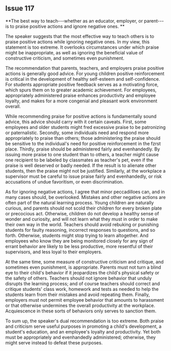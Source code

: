 
Issue 117
---------------------------

**The best way to teach---whether as an educator, employer, or parent---is to praise positive
actions and ignore negative ones.
**

The speaker suggests that the most effective way to teach others is to praise positive
actions while ignoring negative ones. In my view, this statement is too extreme. It overlooks
circumstances under which praise might be inappropriate, as well as ignoring the beneficial
value of constructive criticism, and sometimes even punishment.

The recommendation that parents, teachers, and employers praise positive actions is
generally good advice. For young children positive reinforcement is critical in the development
of healthy self-esteem and self-confidence. For students appropriate positive feedback serves
as a motivating force, which spurs them on to greater academic achievement. For employees,
appropriately administered praise enhances productivity and employee loyalty, and makes for
a more congenial and pleasant work environment overall.

While recommending praise for positive actions is fundamentally sound advice, this advice
should carry with it certain caveats. First, some employees and older students might fred
excessive praise to be patronizing or paternalistic. Secondly, some individuals need and
respond more appropriately to praise than others; those administering the praise should be
sensitive to the individual's need for positive reinforcement in the fzrst place. Thirdly, praise
should be administered fairly and evenhandedly. By issuing more praise to one student than to
others, a teacher might cause one recipient to be labeled by classmates as teacher's pet, even
if the praise is well deserved or badly needed. If the result is to alienate other students, then
the praise might not be justified. Similarly, at the workplace a supervisor must be careful to
issue praise fairly and evenhandedly, or risk accusations of undue favoritism, or even
discrimination.

As for ignoring negative actions, I agree that minor peccadilloes can, and in many cases
should, be overlooked. Mistakes and other negative actions are often part of the natural
learning process. Young children are naturally curious, and parents should not scold their
children for every broken plate or precocious act. Otherwise, children do not develop a healthy
sense of wonder and curiosity, and will not learn what they must in order to make their own
way in the world. Teachers should avoid rebuking or punishing students for faulty reasoning,
incorrect responses to questions, and so forth. Otherwise, students might stop trying to learn
altogether. And employees who know they are being monitored closely for any sign of errant
behavior are likely to be less productive, more resentful of their supervisors, and less loyal to
their employers.

At the same time, some measure of constructive criticism and critique, and sometimes even
punishment, is appropriate. Parents must not turn a blind eye to their child's behavior if it
jeopardizes the child's physical safety or the safety of others. Teachers should not ignore
behavior that unduly disrupts the learning process; and of course teachers should correct and
critique students' class work, homework and tests as needed to help the students learn from
their mistakes and avoid repeating them. Finally, employers must not permit employee
behavior that amounts to harassment or that otherwise undermines the overall productivity at
the workplace. Acquiescence in these sorts of behaviors only serves to sanction them.

To sum up, the speaker's dual recommendation is too extreme. Both praise and criticism
serve useful purposes in promoting a child's development, a student's education, and an
employee's loyalty and productivity. Yet both must be appropriately and evenhandedly
administered; otherwise, they might serve instead to defeat these purposes.


